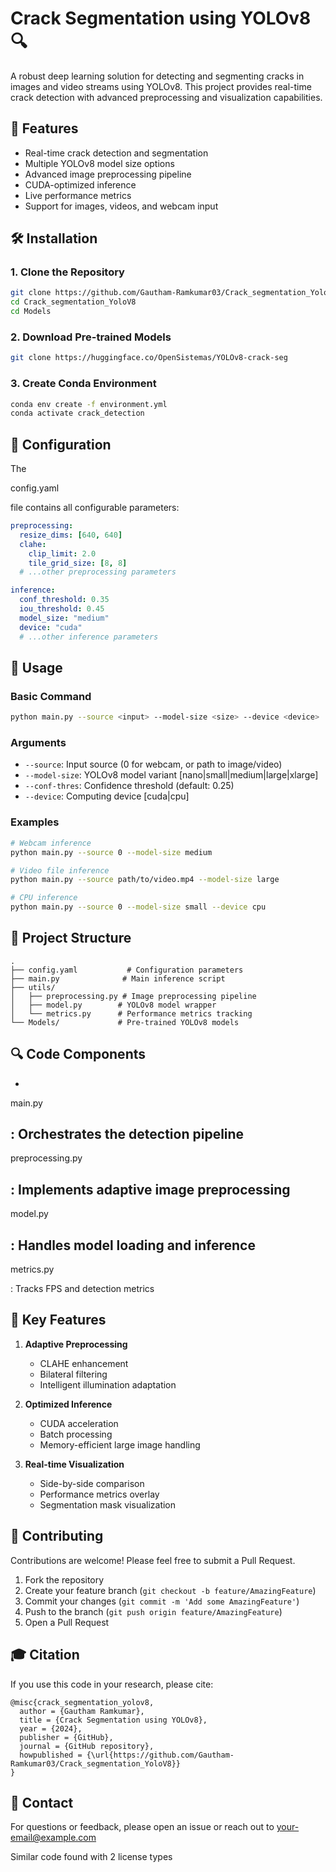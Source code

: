 # Crack Segmentation using YOLOv8 🔍

A robust deep learning solution for detecting and segmenting cracks in images and video streams using YOLOv8. This project provides real-time crack detection with advanced preprocessing and visualization capabilities.

## 🌟 Features

- Real-time crack detection and segmentation
- Multiple YOLOv8 model size options
- Advanced image preprocessing pipeline
- CUDA-optimized inference
- Live performance metrics
- Support for images, videos, and webcam input

## 🛠️ Installation

### 1. Clone the Repository
```bash
git clone https://github.com/Gautham-Ramkumar03/Crack_segmentation_YoloV8.git
cd Crack_segmentation_YoloV8
cd Models
```

### 2. Download Pre-trained Models
```bash
git clone https://huggingface.co/OpenSistemas/YOLOv8-crack-seg 
```

### 3. Create Conda Environment
```bash
conda env create -f environment.yml
conda activate crack_detection
```

## 🔧 Configuration

The 

config.yaml

 file contains all configurable parameters:

```yaml
preprocessing:
  resize_dims: [640, 640]
  clahe:
    clip_limit: 2.0
    tile_grid_size: [8, 8]
  # ...other preprocessing parameters

inference:
  conf_threshold: 0.35
  iou_threshold: 0.45
  model_size: "medium"
  device: "cuda"
  # ...other inference parameters
```

## 🚀 Usage

### Basic Command
```bash
python main.py --source <input> --model-size <size> --device <device>
```

### Arguments
- `--source`: Input source (0 for webcam, or path to image/video)
- `--model-size`: YOLOv8 model variant [nano|small|medium|large|xlarge]
- `--conf-thres`: Confidence threshold (default: 0.25)
- `--device`: Computing device [cuda|cpu]

### Examples
```bash
# Webcam inference
python main.py --source 0 --model-size medium

# Video file inference
python main.py --source path/to/video.mp4 --model-size large

# CPU inference
python main.py --source 0 --model-size small --device cpu
```

## 📁 Project Structure

```
.
├── config.yaml           # Configuration parameters
├── main.py              # Main inference script
├── utils/
│   ├── preprocessing.py # Image preprocessing pipeline
│   ├── model.py        # YOLOv8 model wrapper
│   └── metrics.py      # Performance metrics tracking
└── Models/             # Pre-trained YOLOv8 models
```

## 🔍 Code Components

- 

main.py

: Orchestrates the detection pipeline
- 

preprocessing.py

: Implements adaptive image preprocessing
- 

model.py

: Handles model loading and inference
- 

metrics.py

: Tracks FPS and detection metrics

## 🎯 Key Features

1. **Adaptive Preprocessing**
   - CLAHE enhancement
   - Bilateral filtering
   - Intelligent illumination adaptation

2. **Optimized Inference**
   - CUDA acceleration
   - Batch processing
   - Memory-efficient large image handling

3. **Real-time Visualization**
   - Side-by-side comparison
   - Performance metrics overlay
   - Segmentation mask visualization

## 🤝 Contributing

Contributions are welcome! Please feel free to submit a Pull Request.

1. Fork the repository
2. Create your feature branch (`git checkout -b feature/AmazingFeature`)
3. Commit your changes (`git commit -m 'Add some AmazingFeature'`)
4. Push to the branch (`git push origin feature/AmazingFeature`)
5. Open a Pull Request

## 🎓 Citation

If you use this code in your research, please cite:

```
@misc{crack_segmentation_yolov8,
  author = {Gautham Ramkumar},
  title = {Crack Segmentation using YOLOv8},
  year = {2024},
  publisher = {GitHub},
  journal = {GitHub repository},
  howpublished = {\url{https://github.com/Gautham-Ramkumar03/Crack_segmentation_YoloV8}}
}
```

## 📧 Contact

For questions or feedback, please open an issue or reach out to [your-email@example.com](mailto:your-email@example.com)

Similar code found with 2 license types
